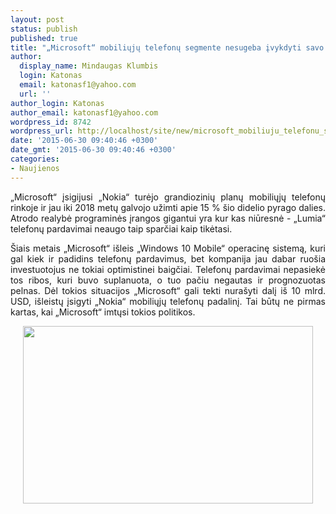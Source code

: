 ```yaml
---
layout: post
status: publish
published: true
title: "„Microsoft“ mobiliųjų telefonų segmente nesugeba įvykdyti savo planų"
author:
  display_name: Mindaugas Klumbis
  login: Katonas
  email: katonasf1@yahoo.com
  url: ''
author_login: Katonas
author_email: katonasf1@yahoo.com
wordpress_id: 8742
wordpress_url: http://localhost/site/new/microsoft_mobiliuju_telefonu_segmente_nesugeba_ivykdyti_savo_planu/
date: '2015-06-30 09:40:46 +0300'
date_gmt: '2015-06-30 09:40:46 +0300'
categories:
- Naujienos
---
```

<p style="text-align: justify;">
	&bdquo;Microsoft&ldquo; įsigijusi &bdquo;Nokia&ldquo; turėjo grandiozinių planų mobiliųjų telefonų rinkoje ir jau iki 2018 metų galvojo užimti apie 15 % &scaron;io didelio pyrago dalies. Atrodo realybė programinės įrangos gigantui yra kur kas niūresnė - &bdquo;Lumia&ldquo; telefonų pardavimai neaugo taip sparčiai kaip tikėtasi.</p>
<p style="text-align: justify;">
	&Scaron;iais metais &bdquo;Microsoft&ldquo; i&scaron;leis &bdquo;Windows 10 Mobile&ldquo; operacinę sistemą, kuri gal kiek ir padidins telefonų pardavimus, bet kompanija jau dabar ruo&scaron;ia investuotojus ne tokiai optimistinei baigčiai. Telefonų pardavimai nepasiekė tos ribos, kuri buvo suplanuota, o tuo pačiu negautas ir prognozuotas pelnas. Dėl tokios situacijos &bdquo;Microsoft&ldquo; gali tekti nura&scaron;yti dalį i&scaron; 10 mlrd. USD, i&scaron;leistų įsigyti &bdquo;Nokia&ldquo; mobiliųjų telefonų padalinį. Tai būtų ne pirmas kartas, kai &bdquo;Microsoft&ldquo; imtųsi tokios politikos.&nbsp;</p>
<p style="text-align: center;">
	<a href="http://technews.lt/userfiles/lumia.jpg"><img alt="" src="http://technews.lt/userfiles/lumia.jpg" style="width: 464px; height: 284px;" /></a></p>
